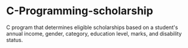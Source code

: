 # C-Programming-scholarship
C program that determines eligible scholarships based on a student's annual income, gender, category, education level, marks, and disability status.
